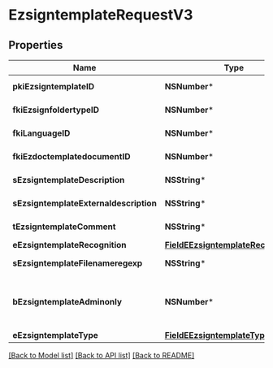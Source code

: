 # EzsigntemplateRequestV3

## Properties
Name | Type | Description | Notes
------------ | ------------- | ------------- | -------------
**pkiEzsigntemplateID** | **NSNumber*** | The unique ID of the Ezsigntemplate | [optional] 
**fkiEzsignfoldertypeID** | **NSNumber*** | The unique ID of the Ezsignfoldertype. | [optional] 
**fkiLanguageID** | **NSNumber*** | The unique ID of the Language.  Valid values:  |Value|Description| |-|-| |1|French| |2|English| | 
**fkiEzdoctemplatedocumentID** | **NSNumber*** | The unique ID of the Ezdoctemplatedocument | [optional] 
**sEzsigntemplateDescription** | **NSString*** | The description of the Ezsigntemplate | 
**sEzsigntemplateExternaldescription** | **NSString*** | The external description of the Ezsigntemplate | [optional] 
**tEzsigntemplateComment** | **NSString*** | The comment of the Ezsigntemplate | [optional] 
**eEzsigntemplateRecognition** | [**FieldEEzsigntemplateRecognition***](FieldEEzsigntemplateRecognition.md) |  | [optional] 
**sEzsigntemplateFilenameregexp** | **NSString*** | The filename regexp of the Ezsigntemplate. | [optional] 
**bEzsigntemplateAdminonly** | **NSNumber*** | Whether the Ezsigntemplate can be accessed by admin users only (eUserType&#x3D;Normal) | 
**eEzsigntemplateType** | [**FieldEEzsigntemplateType***](FieldEEzsigntemplateType.md) |  | 

[[Back to Model list]](../README.md#documentation-for-models) [[Back to API list]](../README.md#documentation-for-api-endpoints) [[Back to README]](../README.md)


